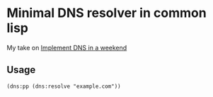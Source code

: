 # Minimal DNS resolver in common lisp 

My take on [Implement DNS in a weekend](https://implement-dns.wizardzines.com/)


## Usage

```common-lisp
(dns:pp (dns:resolve "example.com"))
```

